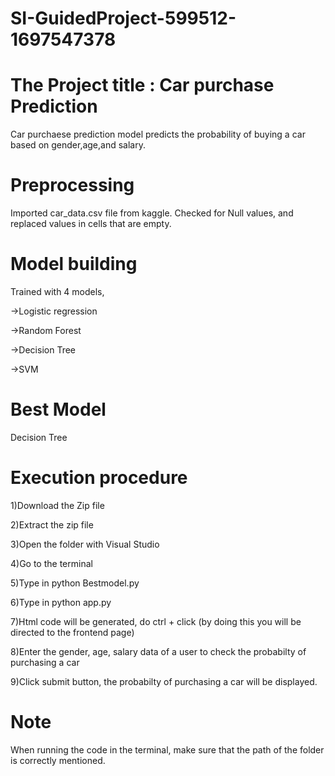 # SI-GuidedProject-599512-1697547378
# The Project title : Car purchase Prediction

Car purchaese prediction model predicts the probability of buying a car based on gender,age,and salary.

# Preprocessing
Imported car_data.csv file from kaggle.
Checked for  Null values, and replaced values in cells that are empty.

# Model building
Trained with 4 models,

->Logistic regression

->Random Forest

->Decision Tree

->SVM

# Best Model
Decision Tree

# Execution procedure
1)Download the Zip file

2)Extract the zip file

3)Open the folder with Visual Studio

4)Go to the terminal

5)Type in python Bestmodel.py

6)Type in python app.py

7)Html code will be generated, do ctrl + click (by doing this you will be directed to the frontend page)

8)Enter the gender, age, salary data of a user to check the probabilty of purchasing a car

9)Click submit button, the probabilty of purchasing a car will be displayed.

# Note
When running the code in the terminal, make sure that the path of the folder is correctly mentioned.


